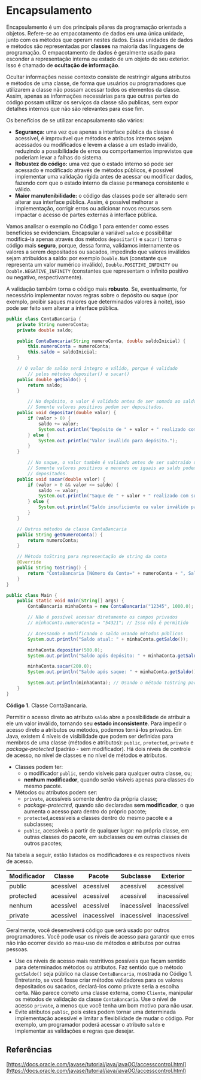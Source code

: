 # Encapsulamento

Encapsulamento é um dos principais pilares da programação orientada a objetos. Refere-se ao empacotamento de dados em uma única unidade, junto com os métodos que operam nestes dados. Essas unidades de dados e métodos são representadas por **classes** na maioria das linguagens de programação. O empacotamento de dados é geralmente usado para esconder a representação interna ou estado de um objeto do seu exterior. Isso é chamado de **ocultação de informação**.

Ocultar informações nesse contexto consiste de restringir alguns atributos e métodos de uma classe, de forma que usuários ou programadores que utilizarem a classe não possam acessar todos os elementos da classe. Assim, apenas as informações necessárias para que outras partes do código possam utilizar os serviços da classe são publicas, sem expor detalhes internos que não são relevantes para esse fim.

Os benefícios de se utilizar encapsulamento são vários:

- **Segurança:** uma vez que apenas a interface pública da classe é acessível, é improvável que métodos e atributos internos sejam acessados ou modificados e levem a classe a um estado inválido, reduzindo a possibilidade de erros ou comportamentos imprevistos que poderiam levar a falhas do sistema.
- **Robustez do código:** uma vez que o estado interno só pode ser acessado e modificado através de métodos públicos, é possível implementar uma validação rígida antes de acessar ou modificar dados, fazendo com que o estado interno da classe permaneça consistente e válido.
- **Maior manutenibilidade:** o código das classes pode ser alterado sem alterar sua interface pública. Assim, é possível melhorar a implementação, corrigir erros ou adicionar novos recursos sem impactar o acesso de partes externas à interface pública.

Vamos analisar o exemplo no Código 1 para entender como esses benefícios se evidenciam. Encapsular a variável `saldo` e possibilitar modificá-la apenas através dos métodos `depositar()` e `sacar()` torna o código mais **seguro**, porque, dessa forma, validamos internamente os valores a serem depositados ou sacados, impedindo que valores inválidos sejam atribuídos a saldo: por exemplo `Double.NaN` (constante que representa um valor numérico inválido), `Double.POSITIVE_INFINITY` ou `Double.NEGATIVE_INFINITY` (constantes que representam o infinito positivo ou negativo, respectivamente).

A validação também torna o código mais **robusto**. Se, eventualmente, for necessário implementar novas regras sobre o depósito ou saque (por exemplo, proibir saques maiores que determinados valores à noite), isso pode ser feito sem alterar a interface pública.

```java
public class ContaBancaria {
    private String numeroConta;
    private double saldo;

    public ContaBancaria(String numeroConta, double saldoInicial) {
        this.numeroConta = numeroConta;
        this.saldo = saldoInicial;
    }

    // O valor de saldo será íntegro e válido, porque é validado
		// pelos métodos depositar() e sacar()
    public double getSaldo() {
        return saldo;
    }

		// No depósito, o valor é validado antes de ser somado ao saldo.
		// Somente valores positivos podem ser depositados.
    public void depositar(double valor) {
        if (valor > 0) {
            saldo += valor;
            System.out.println("Depósito de " + valor + " realizado com sucesso.");
        } else {
            System.out.println("Valor inválido para depósito.");
        }
    }

		// No saque, o valor também é validado antes de ser subtraído do saldo.
		// Somente valores positivos e menores ou iguais ao saldo podem ser
		// depositados.
    public void sacar(double valor) {
        if (valor > 0 && valor <= saldo) {
            saldo -= valor;
            System.out.println("Saque de " + valor + " realizado com sucesso.");
        } else {
            System.out.println("Saldo insuficiente ou valor inválido para saque.");
        }
    }

    // Outros métodos da classe ContaBancaria
    public String getNumeroConta() {
        return numeroConta;
    }

    // Método toString para representação de string da conta
    @Override
    public String toString() {
        return "ContaBancaria [Número da Conta=" + numeroConta + ", Saldo=" + saldo + "]";
    }
}

public class Main {
    public static void main(String[] args) {
        ContaBancaria minhaConta = new ContaBancaria("12345", 1000.0);

        // Não é possível acessar diretamente os campos privados
        // minhaConta.numeroConta = "54321"; // Isso não é permitido

        // Acessando e modificando o saldo usando métodos públicos
        System.out.println("Saldo atual: " + minhaConta.getSaldo());

        minhaConta.depositar(500.0);
        System.out.println("Saldo após depósito: " + minhaConta.getSaldo());

        minhaConta.sacar(200.0);
        System.out.println("Saldo após saque: " + minhaConta.getSaldo());

        System.out.println(minhaConta); // Usando o método toString para exibir informações da conta
    }
}
```

**Código 1.** Classe ContaBancaria.

Permitir o acesso direto ao atributo `saldo` abre a possibilidade de atribuir a ele um valor inválido, tornando seu **estado inconsistente**. Para impedir o acesso direto a atributos ou métodos, podemos torná-los privados. Em Java, existem 4 níveis de visibilidade que podem ser definidas para membros de uma classe (métodos e atributos): `public`, `protected`, `private` e _package-protected_ (padrão - sem modificador). Há dois níveis de controle de acesso, no nível de classes e no nível de métodos e atributos.

- Classes podem ter:
  - o modificador `public`, sendo visíveis para qualquer outra classe, ou;
  - **nenhum modificador**, quando serão visíveis apenas para classes do mesmo pacote.
- Métodos ou atributos podem ser:
  - `private`, acessíveis somente dentro da própria classe;
  - _package-protected_, quando são declaradas **sem modificador**, o que aumenta o acesso para dentro do próprio pacote;
  - `protected`,acessíveis a classes dentro do mesmo pacote e a subclasses;
  - `public`, acessíveis a partir de qualquer lugar: na própria classe, em outras classes do pacote, em subclasses ou em outras classes de outros pacotes;

Na tabela a seguir, estão listados os modificadores e os respectivos níveis de acesso.

| Modificador | Classe    | Pacote      | Subclasse   | Exterior    |
| ----------- | --------- | ----------- | ----------- | ----------- |
| public      | acessível | acessível   | acessível   | acessível   |
| protected   | acessível | acessível   | acessível   | inacessível |
| nenhum      | acessível | acessível   | inacessível | inacessível |
| private     | acessível | inacessível | inacessível | inacessível |

Geralmente, você desenvolverá código que será usado por outros programadores. Você pode usar os níveis de acesso para garantir que erros não irão ocorrer devido ao mau-uso de métodos e atributos por outras pessoas.

- Use os níveis de acesso mais restritivos possíveis que façam sentido para determinados métodos ou atributos. Faz sentido que o método `getSaldo()` seja público na classe `ContaBancaria`, mostrada no Código 1. Entretanto, se você fosse criar métodos validadores para os valores depositados ou sacados, declará-los como private seria a escolha certa. Não parece correto uma classe externa, como `Cliente`, manipular os métodos de validação da classe `ContaBancaria`. Use o nível de acesso `private`, a menos que você tenha um bom motivo para não usar.
- Evite atributos `public`, pois estes podem tornar uma determinada implementação acessível e limitar a flexibilidade de mudar o código. Por exemplo, um programador poderá acessar o atributo `saldo` e implementar as validações e regras que desejar.

## Referências

[https://docs.oracle.com/javase/tutorial/java/javaOO/accesscontrol.html](https://docs.oracle.com/javase/tutorial/java/javaOO/accesscontrol.html)
